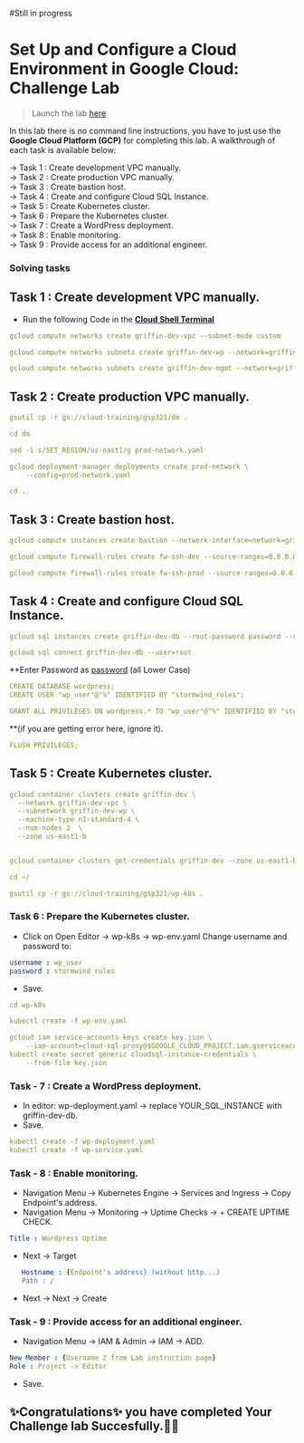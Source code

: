#Still in progress

# Set Up and Configure a Cloud Environment in Google Cloud: Challenge Lab

> Launch the lab [here](https://www.cloudskillsboost.google/focuses/10603?parent=catalog)

In this lab there is no command line instructions, you have to just use the **Google Cloud Platform (GCP)** for completing this lab. A walkthrough of each task is available below: 
  
  ->  Task 1 : Create development VPC manually.<br>
  ->  Task 2 : Create production VPC manually.<br>
  ->  Task 3 : Create bastion host.<br>
  ->  Task 4 : Create and configure Cloud SQL Instance.<br>
  ->  Task 5 : Create Kubernetes cluster.<br>
  ->  Task 6 : Prepare the Kubernetes cluster.<br>
  ->  Task 7 : Create a WordPress deployment.<br>
  ->  Task 8 : Enable monitoring.<br>
  ->  Task 9 : Provide access for an additional engineer.<br>
 

### Solving tasks

## Task 1 : Create development VPC manually.

* Run the following Code in the <ins>**Cloud Shell Terminal**</ins>

```yaml
gcloud compute networks create griffin-dev-vpc --subnet-mode custom

gcloud compute networks subnets create griffin-dev-wp --network=griffin-dev-vpc --region us-east1 --range=192.168.16.0/20

gcloud compute networks subnets create griffin-dev-mgmt --network=griffin-dev-vpc --region us-east1 --range=192.168.32.0/20

```

## Task 2 : Create production VPC manually.

```yaml
gsutil cp -r gs://cloud-training/gsp321/dm .
```
```yaml
cd dm

sed -i s/SET_REGION/us-east1/g prod-network.yaml

gcloud deployment-manager deployments create prod-network \
    --config=prod-network.yaml

cd ..

```

## Task 3 : Create bastion host.

```yaml
gcloud compute instances create bastion --network-interface=network=griffin-dev-vpc,subnet=griffin-dev-mgmt  --network-interface=network=griffin-prod-vpc,subnet=griffin-prod-mgmt --tags=ssh --zone=us-east1-b

gcloud compute firewall-rules create fw-ssh-dev --source-ranges=0.0.0.0/0 --target-tags ssh --allow=tcp:22 --network=griffin-dev-vpc

gcloud compute firewall-rules create fw-ssh-prod --source-ranges=0.0.0.0/0 --target-tags ssh --allow=tcp:22 --network=griffin-prod-vpc

```

## Task 4 : Create and configure Cloud SQL Instance.

```yaml
gcloud sql instances create griffin-dev-db --root-password password --region=us-east1

gcloud sql connect griffin-dev-db --user=root
```
**Enter Password as  <ins>password</ins>   (all Lower Case)

```yaml
CREATE DATABASE wordpress;
CREATE USER "wp_user"@"%" IDENTIFIED BY "stormwind_rules";
```

```yaml
GRANT ALL PRIVILEGES ON wordpress.* TO "wp_user"@"%" IDENTIFIED BY "stormwind_rules"; 
```

**(if you are getting error here, ignore it).

```yaml
FLUSH PRIVILEGES;
```


## Task 5 : Create Kubernetes cluster.


```yaml
gcloud container clusters create griffin-dev \
  --network griffin-dev-vpc \
  --subnetwork griffin-dev-wp \
  --machine-type n1-standard-4 \
  --num-nodes 2  \
  --zone us-east1-b


gcloud container clusters get-credentials griffin-dev --zone us-east1-b

cd ~/

gsutil cp -r gs://cloud-training/gsp321/wp-k8s .

```

### Task 6 : Prepare the Kubernetes cluster.

* Click on Open Editor -> wp-k8s -> wp-env.yaml Change username and password to:

```yaml
username : wp_user
password : stormwind_rules
```

* Save.

```yaml
cd wp-k8s

kubectl create -f wp-env.yaml

gcloud iam service-accounts keys create key.json \
    --iam-account=cloud-sql-proxy@$GOOGLE_CLOUD_PROJECT.iam.gserviceaccount.com
kubectl create secret generic cloudsql-instance-credentials \
    --from-file key.json

```
### Task - 7 : Create a WordPress deployment.

* In editor: wp-deployment.yaml -> replace YOUR_SQL_INSTANCE with griffin-dev-db.
* Save.

```yaml
kubectl create -f wp-deployment.yaml
kubectl create -f wp-service.yaml
```

### Task - 8 : Enable monitoring.

* Navigation Menu -> Kubernetes Engine -> Services and Ingress -> Copy Endpoint's address.
* Navigation Menu -> Monitoring -> Uptime Checks -> + CREATE UPTIME CHECK.

```yaml
Title : Wordpress Uptime
```

* Next -> Target

```yaml
   Hostname : {Endpoint's address} (without http...)
   Path : /
```

* Next -> Next -> Create

### Task - 9 : Provide access for an additional engineer.

* Navigation Menu -> IAM & Admin -> IAM -> ADD.

```yaml
New Member : {Username 2 from Lab instruction page}
Role : Project -> Editor
```

* Save.

## **✨Congratulations✨** you have completed Your Challenge lab Succesfully.🎉🎉
